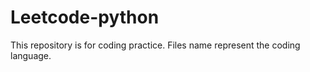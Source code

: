 # Leetcode-python
This repository is for coding practice. Files name represent the coding language.
